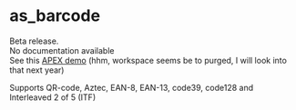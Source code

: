 # as_barcode

Beta release.  
No documentation available  
See this [APEX demo](https://apex.oracle.com/pls/apex/f?p=97951)  (hhm, workspace seems be to purged, I will look into that next year)  

Supports QR-code, Aztec, EAN-8, EAN-13, code39, code128 and Interleaved 2 of 5 (ITF)
